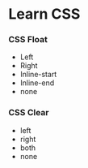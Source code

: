 # Learn CSS

### CSS Float
- Left
- Right
- Inline-start
- Inline-end
- none
  
### CSS Clear
- left
- right
- both
- none